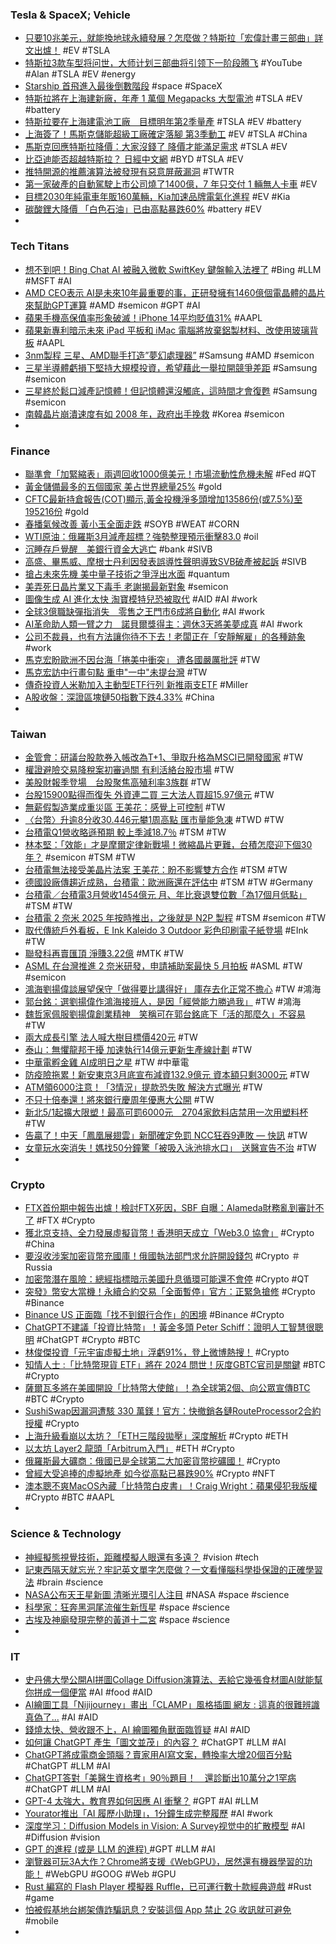 ### Tesla & SpaceX; Vehicle
- [只要10兆美元，就能換地球永續發展？怎麼做？特斯拉「宏偉計畫三部曲」詳文出爐！](https://www.bnext.com.tw/article/74718/tesla-master-plan-3-230407) #EV #TSLA
- [特斯拉3款车型将问世，大师计划三部曲将引领下一阶段腾飞](https://www.youtube.com/watch?v=--WSokW0l38) #YouTube #Alan #TSLA #EV #energy
- [Starship 首飛進入最後倒數階段](https://chinese.engadget.com/spacex-will-conduct-a-starship-launch-rehearsal-next-week-020009687.html) #space #SpaceX
- [特斯拉將在上海建新廠，年產 1 萬個 Megapacks 大型電池](https://technews.tw/2023/04/10/tesla-megafactory-shanghai-battery-megapack/) #TSLA #EV #battery
- [特斯拉要在上海建電池工廠　目標明年第2季量產](https://tw.nextapple.com/international/20230409/4E1BED30D4D939D7930EB4F59DE7D739) #TSLA #EV #battery
- [上海簽了！馬斯克儲能超級工廠確定落腳 第3季動工](https://m.cnyes.com/news/id/5139931) #EV #TSLA #China
- [馬斯克回應特斯拉降價：大家沒錢了 降價才能滿足需求](https://news.xfastest.com/tesla/126319/tesla-price/) #TSLA #EV
- [比亞迪能否超越特斯拉？ 日經中文網](https://zh.cn.nikkei.com/china/ccompany/51995-2023-04-10-05-00-36.html) #BYD #TSLA #EV
- [推特開源的推薦演算法被發現有惡意屏蔽漏洞](https://www.ithome.com.tw/news/156311) #TWTR
- [第一家破產的自動駕駛上市公司燒了1400億，7 年只交付 1 輛無人卡車](https://www.techbang.com/posts/104476-the-first-bankrupt-self-driving-public-company-burned-9) #EV
- [目標2030年純電車年販160萬輛，Kia加速品牌電氣化進程](https://news.u-car.com.tw/news/article/74488) #EV #Kia
- [碳酸鋰大降價 「白色石油」已由高點暴跌60%](https://m.cnyes.com/news/id/5139407) #battery #EV
-
### Tech Titans
- [想不到吧！Bing Chat AI 被融入微軟 SwiftKey 鍵盤輸入法裡了](https://www.kocpc.com.tw/archives/487202) #Bing #LLM #MSFT #AI
- [AMD CEO表示 AI是未來10年最重要的事，正研發擁有1460億個電晶體的晶片來幫助GPT運算](https://www.techbang.com/posts/105067-amd-is-developing-hundreds-of-billions-of-transistor-chips-ai) #AMD #semicon #GPT #AI
- [蘋果手機高保值率形象破滅！iPhone 14平均貶值31%](https://news.xfastest.com/apple/126307/蘋果手機高保值率形象破滅！iphone-14平均貶值31/) #AAPL
- [蘋果新專利暗示未來 iPad 平板和 iMac 電腦將放棄鋁製材料、改使用玻璃背板](https://www.techbang.com/posts/105038-apples-new-patent-granted-hinting-at-the-use-of-glass-backs) #AAPL
- [3nm製程 三星、AMD聯手打造”夢幻處理器”](https://news.xfastest.com/samsung/126339/samsung-3nm-exynos-2500/) #Samsung #AMD #semicon
- [三星半導體虧損下堅持大規模投資，希望藉此一舉拉開競爭差距](https://finance.technews.tw/2023/04/10/samsung-semiconductor-insists-on-large-scale-investment-under-losses/) #Samsung #semicon
- [三星終於鬆口減產記憶體！但記憶體還沒觸底，這時間才會復甦](https://www.techbang.com/posts/105218-samsung-finally-loosened-its-mouth-to-reduce-the-production) #Samsung #semicon
- [南韓晶片崩潰速度有如 2008 年，政府出手挽救](https://technews.tw/2023/04/10/korea-economy-drag-by-semiconductor-lost/) #Korea #semicon
-
### Finance
- [聯準會「加緊縮表」兩週回收1000億美元！市場流動性危機未解](https://www.blocktempo.com/fed-to-shrink-100-billion-balance-sheet-in-two-weeks/) #Fed #QT
- [黃金儲備最多的五個國家 美占世界總量25%](https://www.epochtimes.com/b5/23/3/20/n13954199.htm) #gold
- [CFTC最新持倉報告(COT)顯示,黃金投機淨多頭增加13586份(或7.5%)至195216份](https://www.dailyfxasia.com/cn/cotreport/20230409-2821.html) #gold
- [春播氣候改善 黃小玉全面走跌](https://news.cnyes.com/news/id/5137275) #SOYB #WEAT #CORN
- [WTI原油：俄羅斯3月減產超標？強勢整理預示衝擊83.0](https://www.dailyfxasia.com/cn/cmarkets/20230410-23645.html) #oil
- [沉睡存戶覺醒　美銀行資金大逃亡](https://www.upmedia.mg/news_info.php?Type=2&SerialNo=169736) #bank #SIVB
- [高盛、畢馬威、摩根士丹利因發表誤導性聲明導致SVB破產被起訴](https://m.cnyes.com/news/id/5139665) #SIVB
- [搶占未來先機 美中量子技術之爭浮出水面](https://www.epochtimes.com/b5/23/4/8/n13967804.htm) #quantum
- [美弄死日晶片業又下毒手 老謝揭最新對象](https://ctee.com.tw/news/global/839930.html) #semicon
- [圖像生成 AI 進化太快 淘寶模特兒恐被取代](https://unwire.hk/2023/04/09/ai-model/fun-tech/) #AID #AI #work
- [全球3億職缺彈指消失　零售之王門市6成將自動化](https://www.taisounds.com/news/content/76/40154) #AI #work
- [AI革命助人類一臂之力　諾貝爾獎得主：週休3天將美夢成真](https://www.mnews.tw/story/20230407nm015) #AI #work
- [公司不裁員，也有方法讓你待不下去！老闆正在「安靜解雇」的各種跡象](https://technews.tw/2023/04/09/how-companies-can-lose-workers-without-imposing-layoffs/) #work
- [馬克宏盼歐洲不因台海「捲美中衝突」 遭各國嚴厲批評](https://tw.news.yahoo.com/馬克宏盼歐洲不因台海-捲美中衝突-遭各國嚴厲批評-052709198.html) #TW
- [馬克宏訪中行畫句點 重申"一中"未提台灣](https://news.ustv.com.tw/newsdetail/20230408A007) #TW
- [傳奇投資人米勒加入主動型ETF行列 新推兩支ETF](https://m.cnyes.com/news/id/5140156) #Miller
- [A股收盤：深證區塊鏈50指數下跌4.33%](https://news.cnyes.com/news/id/5140443) #China
-
### Taiwan
- [金管會：研議台股款券入帳改為T+1、爭取升格為MSCI已開發國家](https://news.cnyes.com/news/id/5140020) #TW
- [權證避險交易降稅案初審過關 有利活絡台股市場](https://m.cnyes.com/news/id/5140258) #TW
- [美股財報季登場　台股聚焦高殖利率3族群](https://tw.nextapple.com/finance/20230410/B40BD57B2641B70377E4B78BBB2163B0) #TW
- [台股15900點得而復失 外資連二買 三大法人買超15.97億元](https://news.cnyes.com/news/id/5140271) #TW
- [無薪假製造業成重災區 王美花：感覺上可控制](https://udn.com/news/story/7238/7087063) #TW
- [〈台幣〉升逾8分收30.446元攀1周高點 匯市量能急凍](https://news.cnyes.com/news/id/5139140) #TWD #TW
- [台積電Q1營收略遜預期 較上季減18.7％](https://ctee.com.tw/news/tech/840694.html) #TSM #TW
- [林本堅：「效能」才是摩爾定律新戰場！微縮晶片更難，台積怎麼迎下個30年？](https://www.bnext.com.tw/article/74709/lbj-moores-law-april-mag) #semicon #TSM #TW
- [台積電無法接受美晶片法案 王美花：盼不影響雙方合作](https://today.line.me/tw/v2/article/kEe5kW2) #TSM #TW
- [德國設廠傳趨近成熟，台積電：歐洲廠還在評估中](https://technews.tw/2023/04/10/germany-tsmc-evaluate/) #TSM #TW #Germany
- [台積電／台積電3月營收1454億元 月、年比衰退雙位數「為17個月低點」](https://tw.stock.yahoo.com/news/台積電3月營收1454億元-月、年比衰退雙位數「為17個月低點」-060648412.html) #TSM #TW
- [台積電 2 奈米 2025 年按時推出，之後就是 N2P 製程](https://technews.tw/2023/04/10/tsmcs-2nm-process-is-on-track-for-2025/) #TSM #semicon #TW
- [取代傳統戶外看板，E Ink Kaleido 3 Outdoor 彩色印刷電子紙登場](https://technews.tw/2023/04/10/e-ink-kaleido-3-outdoor/) #EInk #TW
- [聯發科再賣匯頂 淨賺3.22億](https://ctee.com.tw/news/tech/839861.html) #MTK #TW
- [ASML 在台灣推進 2 奈米研發，申請補助案最快 5 月拍板](https://technews.tw/2023/04/10/asml-advances-2nm-rd-in-taiwan/) #ASML #TW #semicon
- [鴻海劉揚偉談展望保守「做得要比講得好」 庫存去化正常不擔心](https://news.cnyes.com/news/id/5139712) #TW #鴻海
- [郭台銘：選劉揚偉作鴻海接班人，是因「經營能力勝過我」](https://www.gvm.com.tw/article/101514) #TW #鴻海
- [魏哲家佩服劉揚偉創業精神　笑稱可在郭台銘底下「活的那麼久」不容易](https://tw.nextapple.com/finance/20230408/6FA9C27BA183AB36B36BBEB287A6D590) #TW
- [兩大成長引擎 法人喊大樹目標價420元](https://ctee.com.tw/news/biotech/840199.html) #TW
- [泰山：無懼龍邦干擾 加速執行14億元更新生產線計劃](https://news.cnyes.com/news/id/5139943) #TW
- [中華電孵金雞 AI成明日之星](https://ctee.com.tw/news/tech/840338.html) #TW #中華電
- [防疫險拖累！新安東京3月底宣布減資132.9億元 資本額只剩3000元](https://today.line.me/tw/v2/article/YaWvJeQ) #TW
- [ATM領6000注意！「3情況」提款恐失敗 解決方式曝光](https://today.line.me/tw/v2/article/9mrLmWm) #TW
- [不只十倍奉還！將來銀行慶周年優惠大公開](https://today.line.me/tw/v2/article/zNyj256) #TW
- [新北5/1起擴大限塑！最高可罰6000元　2704家飲料店禁用一次用塑料杯](https://tw.nextapple.com/life/20230410/A9D11E2FAF131228570C4E06E6735BC0) #TW
- [告贏了！中天「鳳凰展翅雲」新聞確定免罰 NCC狂吞9連敗 — 快訊](https://fongnews.net/breaknews/73934/) #TW
- [女童玩水突消失！媽找50分鐘驚「被吸入泳池排水口」　送醫宣告不治](https://today.line.me/tw/v2/article/XYW5Y9k) #TW
-
### Crypto
- [FTX首份期中報告出爐！檢討FTX死因，SBF 自曝：Alameda財務亂到審計不了](https://abmedia.io/ftx-first-interim-report) #FTX #Crypto
- [獲北京支持、全力發展虛擬貨幣！香港明天成立「Web3.0 協會」](https://blockcast.it/2023/04/10/institute-of-web3-hong-kong/) #Crypto #China
- [要沒收涉案加密貨幣充國庫！俄國執法部門求允許開設錢包](https://blockcast.it/2023/04/10/russian-prosecutors-prepares-to-seize-crypto-assets-seeks-permission-to-set-up-wallets/) #Crypto ＃Russia
- [加密幣潛在風險：總經指標暗示美國升息循環可能還不會停](https://blockcast.it/2023/04/09/mica-research-0409/) #Crypto #QT
- [突發》幣安大當機！永續合約交易「全面暫停」官方：正緊急搶修](https://www.blocktempo.com/binance-perpetual-contract-trading-completely-suspended/) #Crypto #Binance
- [Binance US 正面臨「找不到銀行合作」的困境](https://blockcast.it/2023/04/10/mica-daily-0410/) #Binance #Crypto
- [ChatGPT不建議「投資比特幣」！黃金多頭 Peter Schiff：證明人工智慧很聰明](https://www.blocktempo.com/chatgpt-does-not-recommend-asset-allocation-in-bitcoin/) #ChatGPT #Crypto #BTC
- [林俊傑投資「元宇宙虛擬土地」浮虧91%，登上微博熱搜！](https://www.blocktempo.com/jj-lin-lost-money-by-buying-decentraland/) #Crypto
- [知情人士 :「比特幣現貨 ETF」將在 2024 問世！灰度GBTC官司是關鍵](https://www.blocktempo.com/a-spot-btc-etf-may-comes-in-2024/) #BTC #Crypto
- [薩爾瓦多將在美國開設「比特幣大使館」！為全球第2個、向公眾宣傳BTC](https://www.blocktempo.com/el-salvador-to-open-a-second-bitcoin-embassy/) #BTC #Crypto
- [SushiSwap因漏洞遭駭 330 萬鎂！官方：快撤銷各鏈RouteProcessor2合約授權](https://www.blocktempo.com/sushiswap-routerprocessor2-contract-under-attack/) #Crypto
- [上海升級看崩以太坊？「ETH三階段拋壓」深度解析](https://www.blocktempo.com/in-depth-analysis-of-eth-three-stage-selling-pressure/) #Crypto #ETH
- [以太坊 Layer2 龍頭「Arbitrum入門」](https://www.blocktempo.com/king-of-ethereum-l2-arbitrum-intro/) #ETH #Crypto
- [俄羅斯最大礦商：俄國已是全球第二大加密貨幣挖礦國！](https://www.blocktempo.com/bitriver-says-russia-is-worlds-second-largest-crypto-miner/) #Crypto
- [曾經大受追捧的虛擬地產 如今從高點已暴跌90%](https://m.cnyes.com/news/id/5140154) #Crypto #NFT
- [澳本聰不爽MacOS內藏「比特幣白皮書」！Craig Wright：蘋果侵犯我版權](https://www.blocktempo.com/craig-wright-hints-apple-may-be-violating-copyright-by-storing-bitcoin-white-paper/) #Crypto #BTC #AAPL
-
### Science & Technology
- [神經擬態視覺技術，距離模擬人眼還有多遠？](https://technews.tw/2023/04/10/neuromorphic-vision-technology/) #vision #tech
- [記東西隔天就忘光？牢記英文單字怎麼做？一文看懂腦科學掛保證的正確學習法](https://www.bnext.com.tw/article/74697/30mins-learn-methods-book) #brain #science
- [NASA公布天王星新圖 清晰光環引人注目](https://www.epochtimes.com/b5/23/4/8/n13967882.htm) #NASA #space #science
- [科學家：狂奔黑洞尾流催生新恆星](https://today.line.me/tw/v2/article/XYWLWvO) #space #science
- [古埃及神廟發現完整的黃道十二宮](https://www.natgeomedia.com/science/article/content-16138.html) #space #science
-
### IT
- [史丹佛大學公開AI拼圖Collage Diffusion演算法、丟給它幾張食材圖AI就能幫你拼成一個便當](https://www.techbang.com/posts/105029-no-ps-it-doesnt-matter-ai-puzzle-technology-has-been-able-to) #AI #food #AID
- [AI繪圖工具「Nijijourney」畫出「CLAMP」風格插圖  網友 : 這真的很難辨識真偽了...](https://www.toy-people.com/?p=79450) #AI #AID
- [錢燒太快、營收跟不上，AI 繪圖獨角獸面臨質疑](https://finance.technews.tw/2023/04/10/stability-ai-new-round-of-fundraising-has-been-questioned/) #AI #AID
- [如何讓 ChatGPT 產生「圖文並茂」的內容？](https://steachs.com/archives/62437) #ChatGPT #LLM #AI
- [ChatGPT將成電商金頭腦？賣家用AI寫文案，轉換率大增20個百分點](https://www.bnext.com.tw/article/74642/amazon-chatgpt-using-selling) #ChatGPT #LLM #AI
- [ChatGPT答對「美醫生資格考」90％題目！　還診斷出10萬分之1罕病](https://www.ettoday.net/news/20230408/2475041.htm) #ChatGPT #LLM #AI
- [GPT-4 太強大，教育界如何因應 AI 衝擊？](https://www.inside.com.tw/article/31270-chatgpt-in-education) #GPT #AI #LLM
- [Yourator推出「AI 履歷小助理」，1分鐘生成完整履歷](https://www.techbang.com/posts/105053-yourator-ai-resume-assistant-generate-a-complete-resume-in-1) #AI #work
- [深度学习：Diffusion Models in Vision: A Survey视觉中的扩散模型](https://blog.csdn.net/ssshyeong/article/details/127163137) #AI #Diffusion #vision
- [GPT 的進程 (或是 LLM 的進程) ](https://blog.gslin.org/archives/2023/04/10/11135/gpt-的進程-或是-llm-的進程/) #GPT #LLM #AI
- [瀏覽器可玩3A大作？Chrome將支援《WebGPU》，居然還有機器學習的功能！](https://news.gamme.com.tw/1756223) #WebGPU #GOOG #Web #GPU
- [Rust 編寫的 Flash Player 模擬器 Ruffle，已可運行數十款經典遊戲](https://www.techbang.com/posts/104781-ruffle-open-source-project-an-adobe-flash-emulator-built) #Rust #game
- [怕被假基地台綁架傳詐騙訊息？安裝這個 App 禁止 2G 收訊就可避免](https://m.eprice.com.tw/mobile/talk/124/5778698/1) #mobile
-